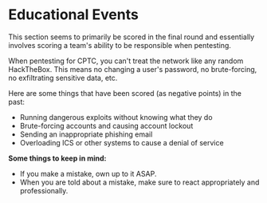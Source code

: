 # Educational Events

This section seems to primarily be scored in the final round and essentially involves scoring a team's ability to be responsible when pentesting.

When pentesting for CPTC, you can't treat the network like any random HackTheBox. This means no changing a user's password, no brute-forcing, no exfiltrating sensitive data, etc.

Here are some things that have been scored (as negative points) in the past:
- Running dangerous exploits without knowing what they do
- Brute-forcing accounts and causing account lockout
- Sending an inappropriate phishing email
- Overloading ICS or other systems to cause a denial of service

**Some things to keep in mind:**
- If you make a mistake, own up to it ASAP.
- When you are told about a mistake, make sure to react appropriately and professionally. 

